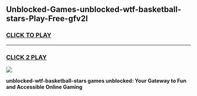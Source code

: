 
## Unblocked-Games-unblocked-wtf-basketball-stars-Play-Free-gfv2l
<h3>
<a href="https://premium76.site?title=unblocked-wtf-basketball-stars&ref=24M">CLICK TO PLAY</a></h3>
<hr>

<h3>
<a href="https://premium76.site?title=unblocked-wtf-basketball-stars&ref=24M">CLICK 2 PLAY</a>
  
</h3>

<a href="https://premium76.site?title=unblocked-wtf-basketball-stars&ref=24M"><img src="https://clearcache.store/games.png"></a>


**unblocked-wtf-basketball-stars games unblocked: Your Gateway to Fun and Accessible Online Gaming**
